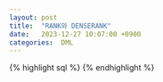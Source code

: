 ```yaml
---
layout: post
title:  "RANK와 DENSERANK"
date:   2023-12-27 10:07:00 +0900
categories:  DML
---
```


{% highlight sql %}
{% endhighlight %}